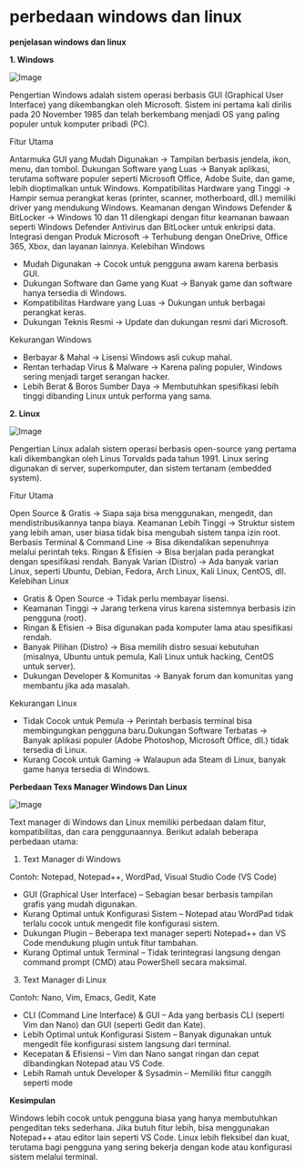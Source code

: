 # perbedaan windows dan linux

**penjelasan windows dan linux**

__1. Windows__

![Image](https://github.com/user-attachments/assets/150218e2-839a-4d03-8f09-befc99c5f3d7)

Pengertian
Windows adalah sistem operasi berbasis GUI (Graphical User Interface) yang dikembangkan oleh Microsoft. Sistem ini pertama kali dirilis pada 20 November 1985 dan telah berkembang menjadi OS yang paling populer untuk komputer pribadi (PC).

Fitur Utama

Antarmuka GUI yang Mudah Digunakan → Tampilan berbasis jendela, ikon, menu, dan tombol.
Dukungan Software yang Luas → Banyak aplikasi, terutama software populer seperti Microsoft Office, Adobe Suite, dan game, lebih dioptimalkan untuk Windows.
Kompatibilitas Hardware yang Tinggi → Hampir semua perangkat keras (printer, scanner, motherboard, dll.) memiliki driver yang mendukung Windows.
Keamanan dengan Windows Defender & BitLocker → Windows 10 dan 11 dilengkapi dengan fitur keamanan bawaan seperti Windows Defender Antivirus dan BitLocker untuk enkripsi data.
Integrasi dengan Produk Microsoft → Terhubung dengan OneDrive, Office 365, Xbox, dan layanan lainnya.
Kelebihan Windows

- Mudah Digunakan → Cocok untuk pengguna awam karena berbasis GUI.
- Dukungan Software dan Game yang Kuat → Banyak game dan software hanya tersedia di Windows.
- Kompatibilitas Hardware yang Luas → Dukungan untuk berbagai perangkat keras.
- Dukungan Teknis Resmi → Update dan dukungan resmi dari Microsoft.

Kekurangan Windows
- Berbayar & Mahal → Lisensi Windows asli cukup mahal.
- Rentan terhadap Virus & Malware → Karena paling populer, Windows sering menjadi target serangan hacker.
- Lebih Berat & Boros Sumber Daya → Membutuhkan spesifikasi lebih tinggi dibanding Linux untuk performa yang sama.

__2. Linux__

![Image](https://github.com/user-attachments/assets/4308c30c-50c8-409e-ac68-8f640b44b621)

Pengertian
Linux adalah sistem operasi berbasis open-source yang pertama kali dikembangkan oleh Linus Torvalds pada tahun 1991. Linux sering digunakan di server, superkomputer, dan sistem tertanam (embedded system).

Fitur Utama

Open Source & Gratis → Siapa saja bisa menggunakan, mengedit, dan mendistribusikannya tanpa biaya.
Keamanan Lebih Tinggi → Struktur sistem yang lebih aman, user biasa tidak bisa mengubah sistem tanpa izin root.
Berbasis Terminal & Command Line → Bisa dikendalikan sepenuhnya melalui perintah teks.
Ringan & Efisien → Bisa berjalan pada perangkat dengan spesifikasi rendah.
Banyak Varian (Distro) → Ada banyak varian Linux, seperti Ubuntu, Debian, Fedora, Arch Linux, Kali Linux, CentOS, dll.
Kelebihan Linux
- Gratis & Open Source → Tidak perlu membayar lisensi.
- Keamanan Tinggi → Jarang terkena virus karena sistemnya berbasis izin pengguna (root).
- Ringan & Efisien → Bisa digunakan pada komputer lama atau spesifikasi rendah.
- Banyak Pilihan (Distro) → Bisa memilih distro sesuai kebutuhan (misalnya, Ubuntu untuk pemula, Kali Linux untuk hacking, CentOS untuk server).
- Dukungan Developer & Komunitas → Banyak forum dan komunitas yang membantu jika ada masalah.

Kekurangan Linux

- Tidak Cocok untuk Pemula → Perintah berbasis terminal bisa membingungkan pengguna baru.Dukungan Software Terbatas → Banyak aplikasi populer (Adobe Photoshop, Microsoft Office, dll.) tidak tersedia di Linux.
- Kurang Cocok untuk Gaming → Walaupun ada Steam di Linux, banyak game hanya tersedia di Windows.

__Perbedaan Texs Manager Windows Dan Linux__

![Image](https://github.com/user-attachments/assets/9d9586e2-aa3e-4d8d-bb08-00ba4ff16dcd)


Text manager di Windows dan Linux memiliki perbedaan dalam fitur, kompatibilitas, dan cara penggunaannya. Berikut adalah beberapa perbedaan utama:

1. Text Manager di Windows

Contoh: Notepad, Notepad++, WordPad, Visual Studio Code (VS Code)

- GUI (Graphical User Interface) – Sebagian besar berbasis tampilan grafis yang mudah digunakan.
- Kurang Optimal untuk Konfigurasi Sistem – Notepad atau WordPad tidak terlalu cocok untuk mengedit file konfigurasi sistem.
- Dukungan Plugin – Beberapa text manager seperti Notepad++ dan VS Code mendukung plugin untuk fitur tambahan.
- Kurang Optimal untuk Terminal – Tidak terintegrasi langsung dengan command prompt (CMD) atau PowerShell secara maksimal.

3. Text Manager di Linux
 
Contoh: Nano, Vim, Emacs, Gedit, Kate

- CLI (Command Line Interface) & GUI – Ada yang berbasis CLI (seperti Vim dan Nano) dan GUI (seperti Gedit dan Kate).
- Lebih Optimal untuk Konfigurasi Sistem – Banyak digunakan untuk mengedit file konfigurasi sistem langsung dari terminal.
- Kecepatan & Efisiensi – Vim dan Nano sangat ringan dan cepat dibandingkan Notepad atau VS Code.
- Lebih Ramah untuk Developer & Sysadmin – Memiliki fitur canggih seperti mode

__Kesimpulan__

Windows lebih cocok untuk pengguna biasa yang hanya membutuhkan pengeditan teks sederhana. Jika butuh fitur lebih, bisa menggunakan Notepad++ atau editor lain seperti VS Code.
Linux lebih fleksibel dan kuat, terutama bagi pengguna yang sering bekerja dengan kode atau konfigurasi sistem melalui terminal.
